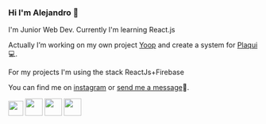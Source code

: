 <!-- **alepiumetti/alepiumetti** is a ✨ _special_ ✨ repository because its `README.md` (this file) appears on your GitHub profile. -->
### Hi I'm Alejandro 👋
I'm Junior Web Dev. Currently I'm learning React.js 

Actually I’m working on my own project [Yoop](http://yoop.com.ar) and create a system for [Plaqui](https://instagram.com/plaqui_deco)💻. 

For my projects I'm using the stack ReactJs+Firebase 

You can find me on [instagram](https://instagram.com/alepiumetti) or [send me a message](mailto:alejandro@piumetti.com.ar)📩.

<img src="https://upload.wikimedia.org/wikipedia/commons/thumb/4/47/React.svg/120px-React.svg.png" height=30px/> <img src="https://upload.wikimedia.org/wikipedia/commons/6/61/HTML5_logo_and_wordmark.svg" height=35px/>
<img src="https://upload.wikimedia.org/wikipedia/commons/d/d5/CSS3_logo_and_wordmark.svg" height=35px/>
<img src="https://firebase.google.com/downloads/brand-guidelines/PNG/logo-logomark.png" height=35px/>
